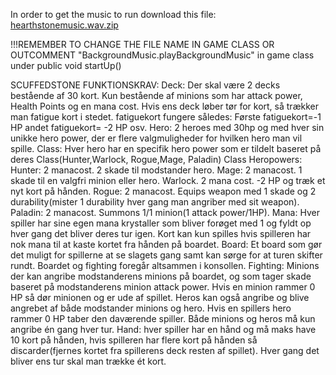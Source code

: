 In order to get the music to run download this file: [hearthstonemusic.wav.zip](https://github.com/Freddo-404/ICE/files/13683554/hearthstonemusic.wav.zip)

!!!REMEMBER TO CHANGE THE FILE NAME IN GAME CLASS OR OUTCOMMENT "BackgroundMusic.playBackgroundMusic" in game class under  public void startUp()

SCUFFEDSTONE FUNKTIONSKRAV:
Deck: Der skal være 2 decks bestående af 30 kort. Kun bestående af minions som har attack power, Health Points og en mana cost. Hvis ens deck løber tør for kort, så trækker man fatigue kort i stedet. fatiguekort fungere således: Første fatiguekort=-1 HP andet fatiguekort= -2 HP osv.
Hero: 2 heroes med 30hp og med hver sin unikke hero power, der er flere valgmuligheder for hvilken hero man vil spille.
Class: Hver hero har en specifik hero power som er tildelt baseret på deres Class(Hunter,Warlock, Rogue,Mage, Paladin)
Class Heropowers: Hunter: 2 manacost. 2 skade til modstander hero. Mage: 2 manacost. 1 skade til en valgfri minion eller hero. Warlock. 2 mana cost. -2 HP og træk et  nyt kort på hånden. Rogue: 2 manacost. Equips weapon med 1 skade og 2 durability(mister 1 durability hver gang man angriber med sit weapon). Paladin: 2 manacost. Summons 1/1 minion(1 attack power/1HP).
Mana: Hver spiller har sine egen mana krystaller som bliver forøget med 1 og fyldt op hver gang det bliver deres tur igen. Kort kan kun spilles hvis spilleren har nok mana til at kaste kortet fra hånden på boardet.
Board: Et board som gør det muligt for spillerne at se slagets gang samt kan sørge for at turen skifter rundt. Boardet og fighting foregår altsammen i konsollen.
Fighting: Minions der kan angribe modstanderens minions på boardet, og som tager skade baseret på modstanderens minion attack power. Hvis en minion rammer 0 HP så dør minionen og er ude af spillet. Heros kan også angribe og blive angrebet af både modstander minions og hero. Hvis en spillers hero rammer 0 HP taber den daværende spiller. Både minions og heros må kun angribe én gang hver tur.
Hand: hver spiller har en hånd og må maks have 10 kort på hånden, hvis spilleren har flere kort på hånden så discarder(fjernes kortet fra spillerens deck resten af spillet). Hver gang det bliver ens tur skal man trække ét kort.

